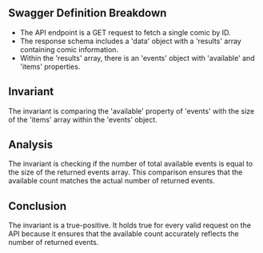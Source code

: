 ## Swagger Definition Breakdown
- The API endpoint is a GET request to fetch a single comic by ID.
- The response schema includes a 'data' object with a 'results' array containing comic information.
- Within the 'results' array, there is an 'events' object with 'available' and 'items' properties.

## Invariant
The invariant is comparing the 'available' property of 'events' with the size of the 'items' array within the 'events' object.

## Analysis
The invariant is checking if the number of total available events is equal to the size of the returned events array. This comparison ensures that the available count matches the actual number of returned events.

## Conclusion
The invariant is a true-positive. It holds true for every valid request on the API because it ensures that the available count accurately reflects the number of returned events.
